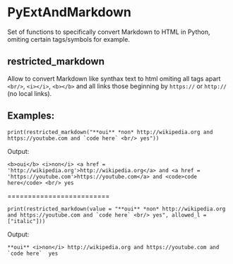 # PyExtAndMarkdown

Set of functions to specifically convert Markdown to HTML in Python, omiting certain tags/symbols for example.

## restricted_markdown

Allow to convert Markdown like synthax text to html omiting all tags apart `<br/>`, `<i></i>`, `<b></b>` and all links those beginning by `https://` or `http://` (no local links).

## Examples:

``print(restricted_markdown("**oui** *non* http://wikipedia.org and https://youtube.com and `code here` <br/> yes"))``

Output:

`<b>oui</b> <i>non</i> <a href = 'http://wikipedia.org'>http://wikipedia.org</a> and <a href = 'https://youtube.com'>https://youtube.com</a> and <code>code here</code> <br/> yes`

=========================

``print(restricted_markdown(value = "**oui** *non* http://wikipedia.org and https://youtube.com and `code here` <br/> yes",
      allowed_l = ["italic"]))``

Output:

``**oui** <i>non</i> http://wikipedia.org and https://youtube.com and `code here`  yes``
